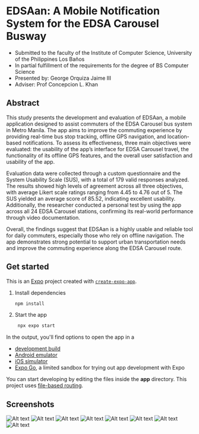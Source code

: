 # EDSAan: A Mobile Notification System for the EDSA Carousel Busway
- Submitted to the faculty of the Institute of Computer Science, University of the Philippines Los Baños
- In partial fulfillment of the requirements for the degree of BS Computer Science
- Presented by: George Orquiza Jaime III
- Adviser: Prof Concepcion L. Khan

## Abstract
This study presents the development and evaluation of EDSAan, a mobile application designed to assist commuters of the EDSA Carousel bus system in Metro Manila. The app aims to improve the commuting experience by providing real-time bus stop tracking, offline GPS navigation, and location-based notifications. To assess its effectiveness, three main objectives were evaluated: the usability of the app’s interface for EDSA Carousel travel, the functionality of its offline GPS features, and the overall user satisfaction and usability of the app.

Evaluation data were collected through a custom questionnaire and the System Usability Scale (SUS), with a total of 179 valid responses analyzed. The results showed high levels of agreement across all three objectives, with average Likert scale ratings ranging from 4.45 to 4.76 out of 5. The SUS yielded an average score of 85.52, indicating excellent usability. Additionally, the researcher conducted a personal test by using the app across all 24 EDSA Carousel stations, confirming its real-world performance through video documentation.

Overall, the findings suggest that EDSAan is a highly usable and reliable tool for daily commuters, especially those who rely on offline navigation. The app demonstrates strong potential to support urban transportation needs and improve the commuting experience along the EDSA Carousel route.

## Get started

This is an [Expo](https://expo.dev) project created with [`create-expo-app`](https://www.npmjs.com/package/create-expo-app).

1. Install dependencies

   ```bash
   npm install
   ```

2. Start the app

   ```bash
    npx expo start
   ```

In the output, you'll find options to open the app in a

- [development build](https://docs.expo.dev/develop/development-builds/introduction/)
- [Android emulator](https://docs.expo.dev/workflow/android-studio-emulator/)
- [iOS simulator](https://docs.expo.dev/workflow/ios-simulator/)
- [Expo Go](https://expo.dev/go), a limited sandbox for trying out app development with Expo

You can start developing by editing the files inside the **app** directory. This project uses [file-based routing](https://docs.expo.dev/router/introduction).

## Screenshots
![Alt text](latex_journal/ICS-template/screenshots/EDSAan_trip.png?raw=true "Ongoing trip")
![Alt text](latex_journal/ICS-template/screenshots/EDSAan_browse.png?raw=true "Ongoing trip")
![Alt text](latex_journal/ICS-template/screenshots/EDSAan_stationinfo.png?raw=true "Ongoing trip")
![Alt text](latex_journal/ICS-template/screenshots/EDSAan_a;ertbefore.png?raw=true "Ongoing trip")
![Alt text](latex_journal/ICS-template/screenshots/EDSAan_baba.png?raw=true "Ongoing trip")
![Alt text](latex_journal/ICS-template/screenshots/EDSAan_lagpas.png?raw=true "Ongoing trip")
![Alt text](latex_journal/ICS-template/screenshots/EDSAan_toofar.png?raw=true "Ongoing trip")
![Alt text](latex_journal/ICS-template/screenshots/EDSAan_settings.png?raw=true "Ongoing trip")
